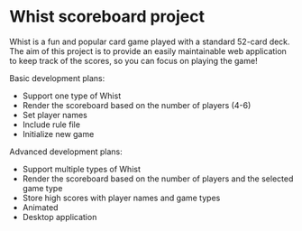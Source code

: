 # Whist scoreboard project

Whist is a fun and popular card game played with a standard 52-card deck. The aim of this project is to provide an easily maintainable web application to keep track of the scores, so you can focus on playing the game!

Basic development plans:
* Support one type of Whist
* Render the scoreboard based on the number of players (4-6)
* Set player names
* Include rule file
* Initialize new game

Advanced development plans:
* Support multiple types of Whist
* Render the scoreboard based on the number of players and the selected game type
* Store high scores with player names and game types
* Animated
* Desktop application
